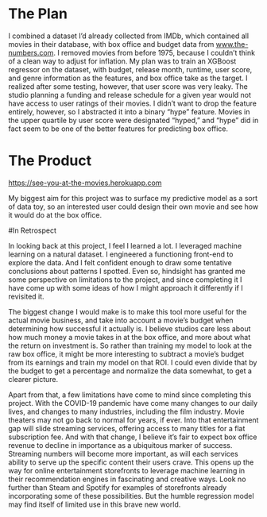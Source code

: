 # The Plan

I combined a dataset I’d already collected from IMDb, which contained all movies in their database, with box office and budget data from www.the-numbers.com. I removed movies from before 1975, because I couldn’t think of a clean way to adjust for inflation. My plan was to train an XGBoost regressor on the dataset, with budget, release month, runtime, user score, and genre information as the features, and box office take as the target. I realized after some testing, however, that user score was very leaky. The studio planning a funding and release schedule for a given year would not have access to user ratings of their movies. I didn’t want to drop the feature entirely, however, so I abstracted it into a binary “hype” feature. Movies in the upper quartile by user score were designated “hyped,” and “hype” did in fact seem to be one of the better features for predicting box office.

# The Product

https://see-you-at-the-movies.herokuapp.com

My biggest aim for this project was to surface my predictive model as a sort of data toy, so an interested user could design their own movie and see how it would do at the box office. 

#In Retrospect

In looking back at this project, I feel I learned a lot. I leveraged machine learning on a natural dataset. I engineered a functioning front-end to explore the data. And I felt confident enough to draw some tentative conclusions about patterns I spotted. Even so, hindsight has granted me some perspective on limitations to the project, and since completing it I have come up with some ideas of how I might approach it differently if I revisited it.

The biggest change I would make is to make this tool more useful for the actual movie business, and take into account a movie’s budget when determining how successful it actually is. I believe studios care less about how much money a movie takes in at the box office, and more about what the return on investment is. So rather than training my model to look at the raw box office, it might be more interesting to subtract a movie’s budget from its earnings and train my model on that ROI. I could even divide that by the budget to get a percentage and normalize the data somewhat, to get a clearer picture.

Apart from that, a few limitations have come to mind since completing this project. With the COVID-19 pandemic have come many changes to our daily lives, and changes to many industries, including the film industry. Movie theaters may not go back to normal for years, if ever. Into that entertainment gap will slide streaming services, offering access to many titles for a flat subscription fee. And with that change, I believe it’s fair to expect box office revenue to decline in importance as a ubiquitous marker of success. Streaming numbers will become more important, as will each services ability to serve up the specific content their users crave. This opens up the way for online entertainment storefronts to leverage machine learning in their recommendation engines in fascinating and creative ways. Look no further than Steam and Spotify for examples of storefronts already incorporating some of these possibilities. But the humble regression model may find itself of limited use in this brave new world.
